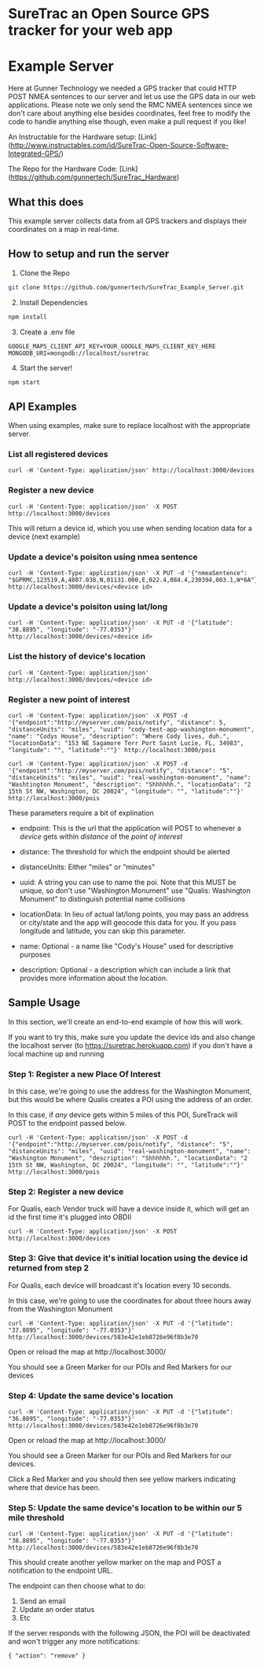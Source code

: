 # SureTrac an Open Source GPS tracker for your web app
# Example Server

Here at Gunner Technology we needed a GPS tracker that could HTTP POST NMEA sentences to our server and let us use the GPS data in our web applications. Please note we only send the RMC NMEA sentences since we don't care about anything else besides coordinates, feel free to modify the code to handle anything else though, even make a pull request if you like!

An Instructable for the Hardware setup: [Link] (http://www.instructables.com/id/SureTrac-Open-Source-Software-Integrated-GPS/)

The Repo for the Hardware Code: [Link] (https://github.com/gunnertech/SureTrac_Hardware)

## What this does
This example server collects data from all GPS trackers and displays their coordinates on a map in real-time.

## How to setup and run the server

1. Clone the Repo

  ```bash
  git clone https://github.com/gunnertech/SureTrac_Example_Server.git
  ```
2. Install Dependencies

  ```bash
  npm install
  ```
3. Create a .env file

  ```env
  GOOGLE_MAPS_CLIENT_API_KEY=YOUR_GOOGLE_MAPS_CLIENT_KEY_HERE
  MONGODB_URI=mongodb://localhost/suretrac
  ```
4. Start the server!

  ```bash
  npm start
  ```

## API Examples

When using examples, make sure to replace localhost with the appropriate server.

### List all registered devices
```
curl -H 'Content-Type: application/json' http://localhost:3000/devices
```

### Register a new device
```
curl -H 'Content-Type: application/json' -X POST http://localhost:3000/devices
```

This will return a device id, which you use when sending location data for a device (next example)

### Update a device's poisiton using nmea sentence
```
curl -H 'Content-Type: application/json' -X PUT -d '{"nmeaSentence": "$GPRMC,123519,A,4807.038,N,01131.000,E,022.4,084.4,230394,003.1,W*6A"}' http://localhost:3000/devices/<device id>
```

### Update a device's poisiton using lat/long
```
curl -H 'Content-Type: application/json' -X PUT -d '{"latitude": "38.8895", "longitude": "-77.0353"}' http://localhost:3000/devices/<device id>
```

### List the history of device's location
```
curl -H 'Content-Type: application/json' http://localhost:3000/devices/<device id>
```


### Register a new point of interest

```
curl -H 'Content-Type: application/json' -X POST -d '{"endpoint":"http://myserver.com/pois/notify", "distance": 5, "distanceUnits": "miles", "uuid": "cody-test-app-washington-monument", "name": "Codys House", "description": "Where Cody lives, duh.", "locationData": "153 NE Sagamore Terr Port Saint Lucie, FL, 34983", "longitude": "", "latitude":""}' http://localhost:3000/pois
```

```
curl -H 'Content-Type: application/json' -X POST -d '{"endpoint":"http://myserver.com/pois/notify", "distance": "5", "distanceUnits": "miles", "uuid": "real-washington-monument", "name": "Washtington Monument", "description": "Shhhhhh.", "locationData": "2 15th St NW, Washington, DC 20024", "longitude": "", "latitude":""}' http://localhost:3000/pois
```

These parameters require a bit of explination

* endpoint: This is the url that the application will POST to whenever a *device* gets within *distance* of the *point of interest*

* distance: The threshold for which the endpoint should be alerted

* distanceUnits: Either "miles" or "minutes"

* uuid: A string you can use to name the poi. Note that this MUST be unique, so don't use "Washington Monument" use "Qualis: Washington Monument" to distinguish potential name collisions

* locationData: In lieu of actual lat/long points, you may pass an address or city/state and the app will geocode this data for you. If you pass longitude and latitude, you can skip this parameter.

* name: Optional - a name like "Cody's House" used for descriptive purposes

* description: Optional - a description which can include a link that provides more information about the location.

## Sample Usage

In this section, we'll create an end-to-end example of how this will work.

If you want to try this, make sure you update the device ids and also change the localhost server (to https://suretrac.herokuapp.com) if you don't have a local machine up and running

### Step 1: Register a new Place Of Interest

In this case, we're going to use the address for the Washington Monument, but this would be where Qualis creates a POI using the address of an order.

In this case, if *any* device gets within 5 miles of this POI, SureTrack will POST to the endpoint passed below.

```
curl -H 'Content-Type: application/json' -X POST -d '{"endpoint":"http://myserver.com/pois/notify", "distance": "5", "distanceUnits": "miles", "uuid": "real-washington-monument", "name": "Washington Monument", "description": "Shhhhhh.", "locationData": "2 15th St NW, Washington, DC 20024", "longitude": "", "latitude":""}' http://localhost:3000/pois
```

### Step 2: Register a new device

For Qualis, each Vendor truck will have a device inside it, which will get an id the first time it's plugged into OBDII

```
curl -H 'Content-Type: application/json' -X POST http://localhost:3000/devices
```

### Step 3: Give that device it's initial location using the device id returned from step 2

For Qualis, each device will broadcast it's location every 10 seconds.

In this case, we're going to use the coordinates for about three hours away from the Washington Monument

```
curl -H 'Content-Type: application/json' -X PUT -d '{"latitude": "37.8895", "longitude": "-77.0353"}' http://localhost:3000/devices/583e42e1eb8726e96f8b3e70

```

Open or reload the map at http://localhost:3000/

You should see a Green Marker for our POIs and Red Markers for our devices

### Step 4: Update the same device's location

```
curl -H 'Content-Type: application/json' -X PUT -d '{"latitude": "36.8895", "longitude": "-77.0353"}' http://localhost:3000/devices/583e42e1eb8726e96f8b3e70

```

Open or reload the map at http://localhost:3000/

You should see a Green Marker for our POIs and Red Markers for our devices.

Click a Red Marker and you should then see yellow markers indicating where that device has been.


### Step 5: Update the same device's location to be within our 5 mile threshold

```
curl -H 'Content-Type: application/json' -X PUT -d '{"latitude": "38.8895", "longitude": "-77.0353"}' http://localhost:3000/devices/583e42e1eb8726e96f8b3e70
```

This should create another yellow marker on the map and POST a notification to the endpoint URL.

The endpoint can then choose what to do:

1) Send an email
2) Update an order status
3) Etc

If the server responds with the following JSON, the POI will be deactivated and won't trigger any more notifications:

```
{ "action": "remove" }
```
